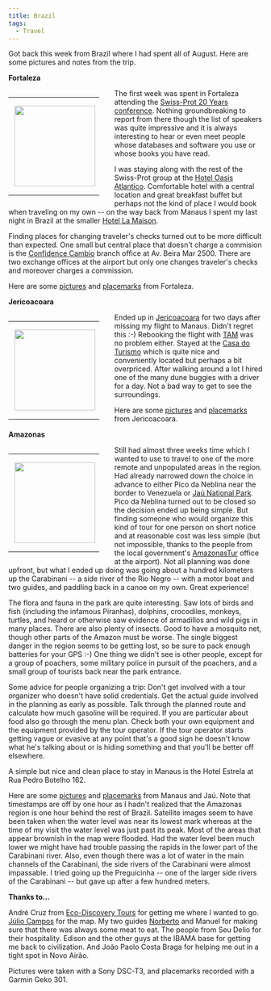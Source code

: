 ```yaml
---
title: Brazil
tags:
  - Travel
---
```


Got back this week from Brazil where I had spent all of August. Here are some pictures and notes from the trip.

**Fortaleza** 

<table style="width:194px; float: left; margin-right:1em">
  <tr>
    <td align="center" style="height:194px;background:url(http://picasaweb.google.com/f/img/transparent_album_background.gif) no-repeat left">
      <a href="http://picasaweb.google.com/eric.jain/Fortaleza2006"><img src="http://lh4.ggpht.com/eric.jain/RQCYCjZqABE/AAAAAAAACUI/C712q0lWuOM/s160-c/Fortaleza2006.jpg" width="160" height="160" style="margin:1px 0 0 4px;" /></a>
    </td>
  </tr>
</table>

The first week was spent in Fortaleza attending the [Swiss-Prot 20 Years conference](http://www.swissprot20.org/). Nothing groundbreaking to report from there though the list of speakers was quite impressive and it is always interesting to hear or even meet people whose databases and software you use or whose books you have read.

I was staying along with the rest of the Swiss-Prot group at the [Hotel Oasis Atlantico](http://www.oasisatlantico.com/). Comfortable hotel with a central location and great breakfast buffet but perhaps not the kind of place I would book when traveling on my own -- on the way back from Manaus I spent my last night in Brazil at the smaller [Hotel La Maison](http://www.hotellamaison.com.br/).

Finding places for changing traveler's checks turned out to be more difficult than expected. One small but central place that doesn't charge a commision is the [Confidence Cambio](http://www.confidencecambio.com.br/) branch office at Av. Beira Mar 2500. There are two exchange offices at the airport but only one changes traveler's checks and moreover charges a commission.

Here are some [pictures](http://picasaweb.google.com/eric.jain/Fortaleza2006) and [placemarks](/2006/09/01/brazil/fortaleza.kmz) from Fortaleza.

**Jericoacoara**

<table style="width:194px; float: left; margin-right:1em">
  <tr>
    <td align="center" style="height:194px;background:url(http://picasaweb.google.com/f/img/transparent_album_background.gif) no-repeat left">
      <a href="http://picasaweb.google.com/eric.jain/Jericoacoara2006"><img src="http://lh4.ggpht.com/eric.jain/RQCYh-MxABE/AAAAAAAACrg/HslY3fZ6vG8/s160-c/Jericoacoara2006.jpg" width="160" height="160" style="margin:1px 0 0 4px;" /></a>
    </td>
  </tr>
</table>

Ended up in [Jericoacoara](http://wikitravel.org/en/Jericoacoara) for two days after missing my flight to Manaus. Didn't regret this :-) Rebooking the flight with [TAM](http://www.tamairlines.com/b2c/jsp/default.jhtml) was no problem either. Stayed at the [Casa do Turismo](http://www.jericoacoara.com/hotels/) which is quite nice and conveniently located but perhaps a bit overpriced. After walking around a lot I hired one of the many dune buggies with a driver for a day. Not a bad way to get to see the surroundings.

Here are some [pictures](http://picasaweb.google.com/eric.jain/Jericoacoara2006) and [placemarks](/2006/09/01/brazil/jericoacoara.kmz) from Jericoacoara.

**Amazonas**

<table style="width:194px; float:left; margin-right: 1em;">
  <tr>
    <td align="center" style="height:194px;background:url(http://picasaweb.google.com/f/img/transparent_album_background.gif) no-repeat left">
      <a href="http://picasaweb.google.com/eric.jain/Amazonas2006"><img src="http://lh5.ggpht.com/eric.jain/RQCZkdTsABE/AAAAAAAACro/qB-GCD4gHWs/s160-c/Amazonas2006.jpg" width="160" height="160" style="margin:1px 0 0 4px;" /></a>
    </td>
  </tr>
</table>

Still had almost three weeks time which I wanted to use to travel to one of the more remote and unpopulated areas in the region. Had already narrowed down the choice in advance to either Pico da Neblina near the border to Venezuela or [Jaú National Park](http://www.unep-wcmc.org/sites/wh/jau.html). Pico da Neblina turned out to be closed so the decision ended up being simple. But finding someone who would organize this kind of tour for one person on short notice and at reasonable cost was less simple (but not impossible, thanks to the people from the local government's [AmazonasTur](http://www.amazonastur.am.gov.br/) office at the airport). Not all planning was done upfront, but what I ended up doing was going about a hundred kilometers up the Carabinani -- a side river of the Rio Negro -- with a motor boat and two guides, and paddling back in a canoe on my own. Great experience!

The flora and fauna in the park are quite interesting. Saw lots of birds and fish (including the infamous Piranhas), dolphins, crocodiles, monkeys, turtles, and heard or otherwise saw evidence of armadillos and wild pigs in many places. There are also plenty of insects. Good to have a mosquito net, though other parts of the Amazon must be worse. The single biggest danger in the region seems to be getting lost, so be sure to pack enough batteries for your GPS :-) One thing we didn't see is other people, except for a group of poachers, some military police in pursuit of the poachers, and a small group of tourists back near the park entrance.

Some advice for people organizing a trip: Don't get involved with a tour organizer who doesn't have solid credentials. Get the actual guide involved in the planning as early as possible. Talk through the planned route and calculate how much gasoline will be required. If you are particular about food also go through the menu plan. Check both your own equipment and the equipment provided by the tour operator. If the tour operator starts getting vague or evasive at any point that's a good sign he doesn't know what he's talking about or is hiding something and that you'll be better off elsewhere.

A simple but nice and clean place to stay in Manaus is the Hotel Estrela at Rua Pedro Botelho 162.

Here are some [pictures](http://picasaweb.google.com/eric.jain/Amazonas2006) and [placemarks](/2006/09/01/brazil/amazonas.kmz) from Manaus and Jaú. Note that timestamps are off by one hour as I hadn't realized that the Amazonas region is one hour behind the rest of Brazil. Satellite images seem to have been taken when the water level was near its lowest mark whereas at the time of my visit the water level was just past its peak. Most of the areas that appear brownish in the map were flooded. Had the water level been much lower we might have had trouble passing the rapids in the lower part of the Carabinani river. Also, even though there was a lot of water in the main channels of the Carabinani, the side rivers of the Carabinani were almost impassable. I tried going up the Preguicinha -- one of the larger side rivers of the Carabinani -- but gave up after a few hundred meters.

**Thanks to...**

André Cruz from [Eco-Discovery Tours](http://www.freewebs.com/eco_tours/) for getting me where I wanted to go. [Júlio Campos](mailto:hummingbirdtour@yahoo.com.br) for the map. My two guides [Norberto](mailto:jungleman14@hotmail.com) and Manuel for making sure that there was always some meat to eat. The people from Seu Delio for their hospitality. Edison and the other guys at the IBAMA base for getting me back to civilization. And João Paolo Costa Braga for helping me out in a tight spot in Novo Airão.

Pictures were taken with a Sony DSC-T3, and placemarks recorded with a Garmin Geko 301.